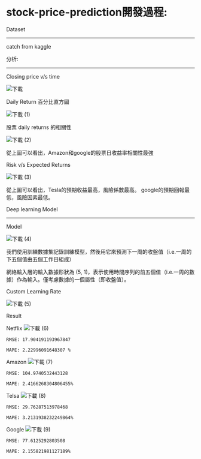 # stock-price-prediction開發過程: 

Dataset 

-----------------------------------------------------------------------------------------------------------------	
catch from kaggle  

分析: 

------------------------------------------------------------------------------------------------------------------- 

Closing price v/s time	 

 ![下載](https://user-images.githubusercontent.com/51390009/148638357-b496dbc3-3a50-4138-bed7-fba024a41c96.png)


Daily Return 百分比直方圖 

![下載 (1)](https://user-images.githubusercontent.com/51390009/148638430-53295bd3-64f6-4493-9bf0-3ccf3f94b460.png)

股票 daily returns 的相關性 

![下載 (2)](https://user-images.githubusercontent.com/51390009/148638434-04369fae-e657-43df-ad07-6b256e550e46.png)

從上圖可以看出，Amazon和google的股票日收益率相關性最強 



Risk v/s Expected Returns 


![下載 (3)](https://user-images.githubusercontent.com/51390009/148638444-eea3511a-42b9-47d4-9843-ac7141fee5b3.png)

從上圖可以看出，Tesla的預期收益最高，風險係數最高。 google的預期回報最低，風險因素最低。 


Deep learning Model 

----------------------------------------------------------------------------------------------------------------- 

Model 

 
![下載 (4)](https://user-images.githubusercontent.com/51390009/148638448-e4791b31-0a7c-45b9-894f-980be1d823c2.png)

我們使用訓練數據集記錄訓練模型，然後用它來預測下一周的收盤值（i.e.一周的下五個值由五個工作日組成） 

網絡輸入層的輸入數據形狀為 (5, 1)，表示使用時間序列的前五個值（i.e.一周的數據）作為輸入。僅考慮數據的一個屬性（即收盤值）。 



Custom Learning Rate 

![下載 (5)](https://user-images.githubusercontent.com/51390009/148638455-059284db-83e7-462d-9f88-43217ddae3eb.png)


 

Result 

Netflix 
![下載 (6)](https://user-images.githubusercontent.com/51390009/148638464-f677b67e-c626-497a-802e-364d7c9f1b63.png)


	RMSE: 17.904191193967847  

	MAPE: 2.22996091648307 % 

 

Amazon 
![下載 (7)](https://user-images.githubusercontent.com/51390009/148638468-4a667a29-72e7-4219-8165-124bd00f7cab.png)

	RMSE: 104.9740532443128  

	MAPE: 2.4166268304806455% 

 

Telsa 
![下載 (8)](https://user-images.githubusercontent.com/51390009/148638475-1490f0fe-3e76-4990-a6bb-0b5d7148cc77.png)

	RMSE: 29.76287513978468 

	MAPE: 3.2131938232249864% 

 

Google 
![下載 (9)](https://user-images.githubusercontent.com/51390009/148638477-7aee0936-8548-497d-8be0-c989fbfa636b.png)

	RMSE: 77.6125292803508 

	MAPE: 2.155821981127189% 

